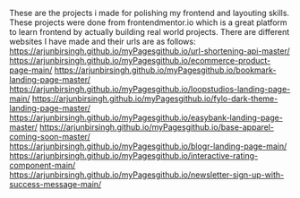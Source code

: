 These are the projects i made for polishing my frontend and layouting skills.
These projects were done from frontendmentor.io which is a great platform to learn frontend by actually building real world projects.
There are different websites I have made and their urls are as follows:
https://arjunbirsingh.github.io/myPagesgithub.io/url-shortening-api-master/
https://arjunbirsingh.github.io/myPagesgithub.io/ecommerce-product-page-main/
https://arjunbirsingh.github.io/myPagesgithub.io/bookmark-landing-page-master/
https://arjunbirsingh.github.io/myPagesgithub.io/loopstudios-landing-page-main/
https://arjunbirsingh.github.io/myPagesgithub.io/fylo-dark-theme-landing-page-master/
https://arjunbirsingh.github.io/myPagesgithub.io/easybank-landing-page-master/
https://arjunbirsingh.github.io/myPagesgithub.io/base-apparel-coming-soon-master/
https://arjunbirsingh.github.io/myPagesgithub.io/blogr-landing-page-main/
https://arjunbirsingh.github.io/myPagesgithub.io/interactive-rating-component-main/
https://arjunbirsingh.github.io/myPagesgithub.io/newsletter-sign-up-with-success-message-main/
